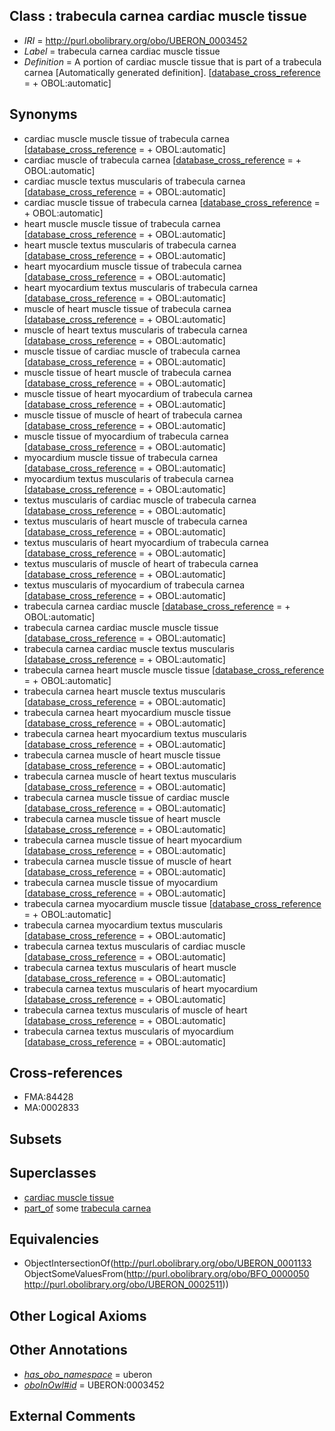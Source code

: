 
## Class : trabecula carnea cardiac muscle tissue

 * *IRI* = http://purl.obolibrary.org/obo/UBERON_0003452
 * *Label* = trabecula carnea cardiac muscle tissue
 * *Definition* = A portion of cardiac muscle tissue that is part of a trabecula carnea [Automatically generated definition]. [[database_cross_reference](../../ef/oboInOwl#hasDbXref.md) =  + OBOL:automatic]

## Synonyms

 * cardiac muscle muscle tissue of trabecula carnea [[database_cross_reference](../../ef/oboInOwl#hasDbXref.md) =  + OBOL:automatic]
 * cardiac muscle of trabecula carnea [[database_cross_reference](../../ef/oboInOwl#hasDbXref.md) =  + OBOL:automatic]
 * cardiac muscle textus muscularis of trabecula carnea [[database_cross_reference](../../ef/oboInOwl#hasDbXref.md) =  + OBOL:automatic]
 * cardiac muscle tissue of trabecula carnea [[database_cross_reference](../../ef/oboInOwl#hasDbXref.md) =  + OBOL:automatic]
 * heart muscle muscle tissue of trabecula carnea [[database_cross_reference](../../ef/oboInOwl#hasDbXref.md) =  + OBOL:automatic]
 * heart muscle textus muscularis of trabecula carnea [[database_cross_reference](../../ef/oboInOwl#hasDbXref.md) =  + OBOL:automatic]
 * heart myocardium muscle tissue of trabecula carnea [[database_cross_reference](../../ef/oboInOwl#hasDbXref.md) =  + OBOL:automatic]
 * heart myocardium textus muscularis of trabecula carnea [[database_cross_reference](../../ef/oboInOwl#hasDbXref.md) =  + OBOL:automatic]
 * muscle of heart muscle tissue of trabecula carnea [[database_cross_reference](../../ef/oboInOwl#hasDbXref.md) =  + OBOL:automatic]
 * muscle of heart textus muscularis of trabecula carnea [[database_cross_reference](../../ef/oboInOwl#hasDbXref.md) =  + OBOL:automatic]
 * muscle tissue of cardiac muscle of trabecula carnea [[database_cross_reference](../../ef/oboInOwl#hasDbXref.md) =  + OBOL:automatic]
 * muscle tissue of heart muscle of trabecula carnea [[database_cross_reference](../../ef/oboInOwl#hasDbXref.md) =  + OBOL:automatic]
 * muscle tissue of heart myocardium of trabecula carnea [[database_cross_reference](../../ef/oboInOwl#hasDbXref.md) =  + OBOL:automatic]
 * muscle tissue of muscle of heart of trabecula carnea [[database_cross_reference](../../ef/oboInOwl#hasDbXref.md) =  + OBOL:automatic]
 * muscle tissue of myocardium of trabecula carnea [[database_cross_reference](../../ef/oboInOwl#hasDbXref.md) =  + OBOL:automatic]
 * myocardium muscle tissue of trabecula carnea [[database_cross_reference](../../ef/oboInOwl#hasDbXref.md) =  + OBOL:automatic]
 * myocardium textus muscularis of trabecula carnea [[database_cross_reference](../../ef/oboInOwl#hasDbXref.md) =  + OBOL:automatic]
 * textus muscularis of cardiac muscle of trabecula carnea [[database_cross_reference](../../ef/oboInOwl#hasDbXref.md) =  + OBOL:automatic]
 * textus muscularis of heart muscle of trabecula carnea [[database_cross_reference](../../ef/oboInOwl#hasDbXref.md) =  + OBOL:automatic]
 * textus muscularis of heart myocardium of trabecula carnea [[database_cross_reference](../../ef/oboInOwl#hasDbXref.md) =  + OBOL:automatic]
 * textus muscularis of muscle of heart of trabecula carnea [[database_cross_reference](../../ef/oboInOwl#hasDbXref.md) =  + OBOL:automatic]
 * textus muscularis of myocardium of trabecula carnea [[database_cross_reference](../../ef/oboInOwl#hasDbXref.md) =  + OBOL:automatic]
 * trabecula carnea cardiac muscle [[database_cross_reference](../../ef/oboInOwl#hasDbXref.md) =  + OBOL:automatic]
 * trabecula carnea cardiac muscle muscle tissue [[database_cross_reference](../../ef/oboInOwl#hasDbXref.md) =  + OBOL:automatic]
 * trabecula carnea cardiac muscle textus muscularis [[database_cross_reference](../../ef/oboInOwl#hasDbXref.md) =  + OBOL:automatic]
 * trabecula carnea heart muscle muscle tissue [[database_cross_reference](../../ef/oboInOwl#hasDbXref.md) =  + OBOL:automatic]
 * trabecula carnea heart muscle textus muscularis [[database_cross_reference](../../ef/oboInOwl#hasDbXref.md) =  + OBOL:automatic]
 * trabecula carnea heart myocardium muscle tissue [[database_cross_reference](../../ef/oboInOwl#hasDbXref.md) =  + OBOL:automatic]
 * trabecula carnea heart myocardium textus muscularis [[database_cross_reference](../../ef/oboInOwl#hasDbXref.md) =  + OBOL:automatic]
 * trabecula carnea muscle of heart muscle tissue [[database_cross_reference](../../ef/oboInOwl#hasDbXref.md) =  + OBOL:automatic]
 * trabecula carnea muscle of heart textus muscularis [[database_cross_reference](../../ef/oboInOwl#hasDbXref.md) =  + OBOL:automatic]
 * trabecula carnea muscle tissue of cardiac muscle [[database_cross_reference](../../ef/oboInOwl#hasDbXref.md) =  + OBOL:automatic]
 * trabecula carnea muscle tissue of heart muscle [[database_cross_reference](../../ef/oboInOwl#hasDbXref.md) =  + OBOL:automatic]
 * trabecula carnea muscle tissue of heart myocardium [[database_cross_reference](../../ef/oboInOwl#hasDbXref.md) =  + OBOL:automatic]
 * trabecula carnea muscle tissue of muscle of heart [[database_cross_reference](../../ef/oboInOwl#hasDbXref.md) =  + OBOL:automatic]
 * trabecula carnea muscle tissue of myocardium [[database_cross_reference](../../ef/oboInOwl#hasDbXref.md) =  + OBOL:automatic]
 * trabecula carnea myocardium muscle tissue [[database_cross_reference](../../ef/oboInOwl#hasDbXref.md) =  + OBOL:automatic]
 * trabecula carnea myocardium textus muscularis [[database_cross_reference](../../ef/oboInOwl#hasDbXref.md) =  + OBOL:automatic]
 * trabecula carnea textus muscularis of cardiac muscle [[database_cross_reference](../../ef/oboInOwl#hasDbXref.md) =  + OBOL:automatic]
 * trabecula carnea textus muscularis of heart muscle [[database_cross_reference](../../ef/oboInOwl#hasDbXref.md) =  + OBOL:automatic]
 * trabecula carnea textus muscularis of heart myocardium [[database_cross_reference](../../ef/oboInOwl#hasDbXref.md) =  + OBOL:automatic]
 * trabecula carnea textus muscularis of muscle of heart [[database_cross_reference](../../ef/oboInOwl#hasDbXref.md) =  + OBOL:automatic]
 * trabecula carnea textus muscularis of myocardium [[database_cross_reference](../../ef/oboInOwl#hasDbXref.md) =  + OBOL:automatic]

## Cross-references

 * FMA:84428
 * MA:0002833

## Subsets


## Superclasses

 * [cardiac muscle tissue](../../UBERON/33/UBERON_0001133.md)
 * [part_of](../../BFO/50/BFO_0000050.md) some [trabecula carnea](../../UBERON/11/UBERON_0002511.md)

## Equivalencies

 * ObjectIntersectionOf(<http://purl.obolibrary.org/obo/UBERON_0001133> ObjectSomeValuesFrom(<http://purl.obolibrary.org/obo/BFO_0000050> <http://purl.obolibrary.org/obo/UBERON_0002511>))

## Other Logical Axioms


## Other Annotations

 * *[has_obo_namespace](../../ce/oboInOwl#hasOBONamespace.md)* = uberon
 * *[oboInOwl#id](../../id/oboInOwl#id.md)* = UBERON:0003452

## External Comments

